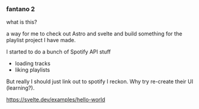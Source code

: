 ### fantano 2

what is this?

a way for me to check out Astro and svelte and build something for the playlist project I have made.

I started to do a bunch of Spotify API stuff
  - loading tracks
  - liking playlists

But really I should just link out to spotify I reckon. Why try re-create their UI (learning?).

https://svelte.dev/examples/hello-world